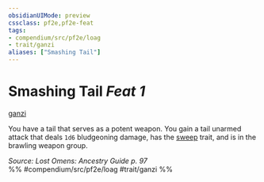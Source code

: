 ```yaml
---
obsidianUIMode: preview
cssclass: pf2e,pf2e-feat
tags:
- compendium/src/pf2e/loag
- trait/ganzi
aliases: ["Smashing Tail"]
---
```

# Smashing Tail  *Feat 1*  
[ganzi](../../Rules/traits/ganzi-loag.md)  


You have a tail that serves as a potent weapon. You gain a tail unarmed attack that deals `1d6` bludgeoning damage, has the [sweep](../../Rules/traits/sweep.md) trait, and is in the brawling weapon group.

*Source: Lost Omens: Ancestry Guide p. 97*  
%% #compendium/src/pf2e/loag #trait/ganzi %%